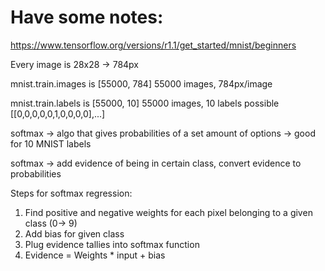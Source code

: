 # Have some notes:
https://www.tensorflow.org/versions/r1.1/get_started/mnist/beginners

Every image is 28x28 → 784px

mnist.train.images is [55000, 784]
	55000 images, 784px/image
  
mnist.train.labels is  [55000, 10]
	55000 images, 10 labels possible
	[[0,0,0,0,0,1,0,0,0,0],...]
 
softmax → algo that gives probabilities of a set amount of options → good for 10 MNIST labels

softmax → add evidence of being in certain class, convert evidence to probabilities

Steps for softmax regression:
1. Find positive and negative weights for each pixel belonging to a given class (0→ 9)
2. Add bias for given class
3. Plug evidence tallies into softmax function
4. Evidence = Weights * input + bias
